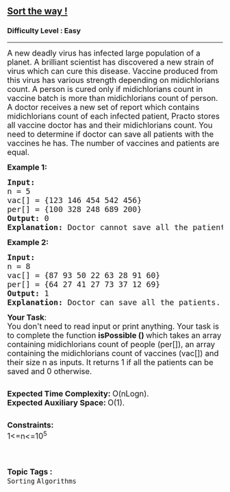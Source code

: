 <h2><a href="https://www.geeksforgeeks.org/problems/sort-the-way3158/1?page=6&category=Sorting&status=unsolved&sortBy=submissions">Sort the way !</a></h2><h3>Difficulty Level : Easy</h3><hr><div class="problems_problem_content__Xm_eO"><p><span style="font-size:18px">A new deadly virus has infected large population of a planet. A brilliant scientist has discovered a new strain of virus which can cure this disease. Vaccine produced from this virus has various strength depending on midichlorians count. A person is cured only if midichlorians count in vaccine batch is more than midichlorians count of person. A doctor receives a new set of report which contains midichlorians count of each infected patient, Practo stores all vaccine doctor has and their midichlorians count. You need to determine if doctor can save all patients with the vaccines he has. The number of vaccines and patients are equal.</span></p>

<p><span style="font-size:18px"><strong>Example 1:</strong></span></p>

<pre><span style="font-size:18px"><strong>Input:
</strong>n = 5
vac[] = {123 146 454 542 456}
per[] = {100 328 248 689 200}
<strong>Output: </strong>0
<strong>Explanation: </strong>Doctor cannot save all the patients.</span></pre>

<p><span style="font-size:18px"><strong>Example 2:</strong></span></p>

<pre><span style="font-size:18px"><strong>Input:</strong>
n = 8
vac[] = {87 93 50 22 63 28 91 60}
per[] = {64 27 41 27 73 37 12 69}
<strong>Output: </strong>1
<strong>Explanation: </strong>Doctor can save all the patients.</span></pre>

<p><span style="font-size:18px"><strong>Your Task</strong>:<br>
You don't need to read input or print anything. Your task is to complete the function&nbsp;<strong>isPossible ()&nbsp;</strong>which takes an array containing&nbsp;midichlorians count of people (per[]), an array containing the&nbsp;midichlorians count of vaccines (vac[]) and their size n as inputs. It returns 1 if all the patients can be saved and 0 otherwise.</span><br>
&nbsp;</p>

<p><span style="font-size:18px"><strong>Expected Time Complexity:&nbsp;</strong>O(nLogn).<br>
<strong>Expected Auxiliary Space:&nbsp;</strong>O(1).</span><br>
&nbsp;</p>

<p><span style="font-size:18px"><strong>Constraints:</strong><br>
1&lt;=n&lt;=10<sup>5</sup></span><br>
&nbsp;</p>
</div><br><p><span style=font-size:18px><strong>Topic Tags : </strong><br><code>Sorting</code>&nbsp;<code>Algorithms</code>&nbsp;
